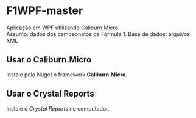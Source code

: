 # F1WPF-master
Aplicação em WPF utilizando Caliburn.Micro.  
Assunto: dados dos campeonatos da Fórmula 1. 
Base de dados: arquivos XML

## Usar o Caliburn.Micro

Instale pelo Nuget o framework **Caliburn.Micro**.

## Usar o Crystal Reports

Instale o _Crystal Reports_ no computador.
